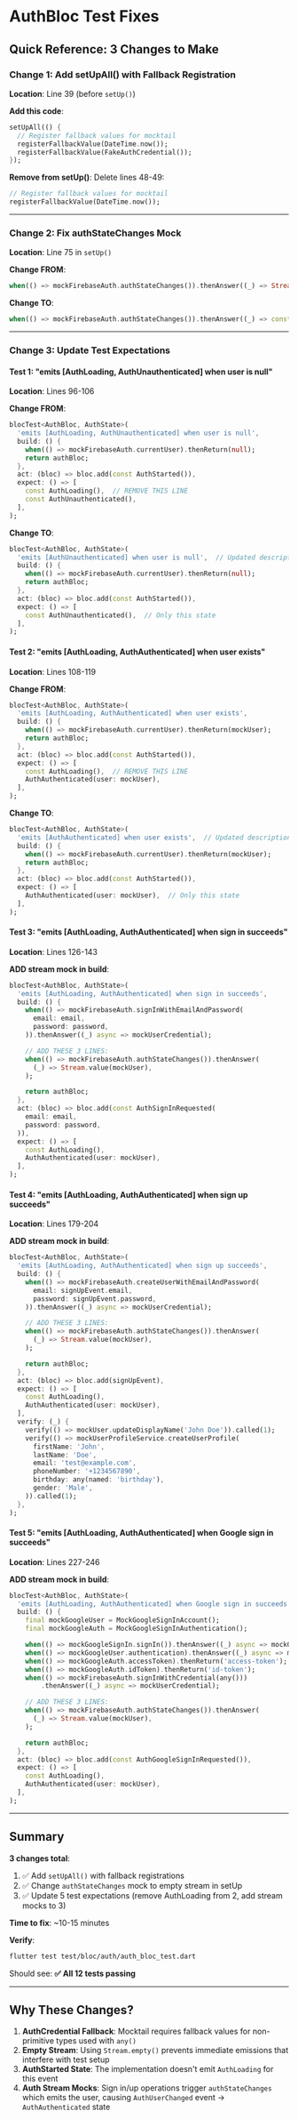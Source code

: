 # AuthBloc Test Fixes

## Quick Reference: 3 Changes to Make

### Change 1: Add setUpAll() with Fallback Registration

**Location**: Line 39 (before `setUp()`)

**Add this code**:
```dart
setUpAll(() {
  // Register fallback values for mocktail
  registerFallbackValue(DateTime.now());
  registerFallbackValue(FakeAuthCredential());
});
```

**Remove from setUp()**: Delete lines 48-49:
```dart
// Register fallback values for mocktail
registerFallbackValue(DateTime.now());
```

---

### Change 2: Fix authStateChanges Mock

**Location**: Line 75 in `setUp()`

**Change FROM**:
```dart
when(() => mockFirebaseAuth.authStateChanges()).thenAnswer((_) => Stream.value(null));
```

**Change TO**:
```dart
when(() => mockFirebaseAuth.authStateChanges()).thenAnswer((_) => const Stream.empty());
```

---

### Change 3: Update Test Expectations

#### Test 1: "emits [AuthLoading, AuthUnauthenticated] when user is null"
**Location**: Lines 96-106

**Change FROM**:
```dart
blocTest<AuthBloc, AuthState>(
  'emits [AuthLoading, AuthUnauthenticated] when user is null',
  build: () {
    when(() => mockFirebaseAuth.currentUser).thenReturn(null);
    return authBloc;
  },
  act: (bloc) => bloc.add(const AuthStarted()),
  expect: () => [
    const AuthLoading(),  // REMOVE THIS LINE
    const AuthUnauthenticated(),
  ],
);
```

**Change TO**:
```dart
blocTest<AuthBloc, AuthState>(
  'emits [AuthUnauthenticated] when user is null',  // Updated description
  build: () {
    when(() => mockFirebaseAuth.currentUser).thenReturn(null);
    return authBloc;
  },
  act: (bloc) => bloc.add(const AuthStarted()),
  expect: () => [
    const AuthUnauthenticated(),  // Only this state
  ],
);
```

#### Test 2: "emits [AuthLoading, AuthAuthenticated] when user exists"
**Location**: Lines 108-119

**Change FROM**:
```dart
blocTest<AuthBloc, AuthState>(
  'emits [AuthLoading, AuthAuthenticated] when user exists',
  build: () {
    when(() => mockFirebaseAuth.currentUser).thenReturn(mockUser);
    return authBloc;
  },
  act: (bloc) => bloc.add(const AuthStarted()),
  expect: () => [
    const AuthLoading(),  // REMOVE THIS LINE
    AuthAuthenticated(user: mockUser),
  ],
);
```

**Change TO**:
```dart
blocTest<AuthBloc, AuthState>(
  'emits [AuthAuthenticated] when user exists',  // Updated description
  build: () {
    when(() => mockFirebaseAuth.currentUser).thenReturn(mockUser);
    return authBloc;
  },
  act: (bloc) => bloc.add(const AuthStarted()),
  expect: () => [
    AuthAuthenticated(user: mockUser),  // Only this state
  ],
);
```

#### Test 3: "emits [AuthLoading, AuthAuthenticated] when sign in succeeds"
**Location**: Lines 126-143

**ADD stream mock in build**:
```dart
blocTest<AuthBloc, AuthState>(
  'emits [AuthLoading, AuthAuthenticated] when sign in succeeds',
  build: () {
    when(() => mockFirebaseAuth.signInWithEmailAndPassword(
      email: email,
      password: password,
    )).thenAnswer((_) async => mockUserCredential);

    // ADD THESE 3 LINES:
    when(() => mockFirebaseAuth.authStateChanges()).thenAnswer(
      (_) => Stream.value(mockUser),
    );

    return authBloc;
  },
  act: (bloc) => bloc.add(const AuthSignInRequested(
    email: email,
    password: password,
  )),
  expect: () => [
    const AuthLoading(),
    AuthAuthenticated(user: mockUser),
  ],
);
```

#### Test 4: "emits [AuthLoading, AuthAuthenticated] when sign up succeeds"
**Location**: Lines 179-204

**ADD stream mock in build**:
```dart
blocTest<AuthBloc, AuthState>(
  'emits [AuthLoading, AuthAuthenticated] when sign up succeeds',
  build: () {
    when(() => mockFirebaseAuth.createUserWithEmailAndPassword(
      email: signUpEvent.email,
      password: signUpEvent.password,
    )).thenAnswer((_) async => mockUserCredential);

    // ADD THESE 3 LINES:
    when(() => mockFirebaseAuth.authStateChanges()).thenAnswer(
      (_) => Stream.value(mockUser),
    );

    return authBloc;
  },
  act: (bloc) => bloc.add(signUpEvent),
  expect: () => [
    const AuthLoading(),
    AuthAuthenticated(user: mockUser),
  ],
  verify: (_) {
    verify(() => mockUser.updateDisplayName('John Doe')).called(1);
    verify(() => mockUserProfileService.createUserProfile(
      firstName: 'John',
      lastName: 'Doe',
      email: 'test@example.com',
      phoneNumber: '+1234567890',
      birthday: any(named: 'birthday'),
      gender: 'Male',
    )).called(1);
  },
);
```

#### Test 5: "emits [AuthLoading, AuthAuthenticated] when Google sign in succeeds"
**Location**: Lines 227-246

**ADD stream mock in build**:
```dart
blocTest<AuthBloc, AuthState>(
  'emits [AuthLoading, AuthAuthenticated] when Google sign in succeeds',
  build: () {
    final mockGoogleUser = MockGoogleSignInAccount();
    final mockGoogleAuth = MockGoogleSignInAuthentication();

    when(() => mockGoogleSignIn.signIn()).thenAnswer((_) async => mockGoogleUser);
    when(() => mockGoogleUser.authentication).thenAnswer((_) async => mockGoogleAuth);
    when(() => mockGoogleAuth.accessToken).thenReturn('access-token');
    when(() => mockGoogleAuth.idToken).thenReturn('id-token');
    when(() => mockFirebaseAuth.signInWithCredential(any()))
        .thenAnswer((_) async => mockUserCredential);

    // ADD THESE 3 LINES:
    when(() => mockFirebaseAuth.authStateChanges()).thenAnswer(
      (_) => Stream.value(mockUser),
    );

    return authBloc;
  },
  act: (bloc) => bloc.add(const AuthGoogleSignInRequested()),
  expect: () => [
    const AuthLoading(),
    AuthAuthenticated(user: mockUser),
  ],
);
```

---

## Summary

**3 changes total**:
1. ✅ Add `setUpAll()` with fallback registrations
2. ✅ Change `authStateChanges` mock to empty stream in setUp
3. ✅ Update 5 test expectations (remove AuthLoading from 2, add stream mocks to 3)

**Time to fix**: ~10-15 minutes

**Verify**:
```bash
flutter test test/bloc/auth/auth_bloc_test.dart
```

Should see: **✅ All 12 tests passing**

---

## Why These Changes?

1. **AuthCredential Fallback**: Mocktail requires fallback values for non-primitive types used with `any()`
2. **Empty Stream**: Using `Stream.empty()` prevents immediate emissions that interfere with test setup
3. **AuthStarted State**: The implementation doesn't emit `AuthLoading` for this event
4. **Auth Stream Mocks**: Sign in/up operations trigger `authStateChanges` which emits the user, causing `AuthUserChanged` event → `AuthAuthenticated` state
